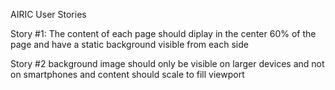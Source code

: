 AIRIC User Stories

Story #1: The content of each page should diplay in the center 60% of the 
page and have a static background visible from each side

Story #2
background image should only be visible on larger devices and not on smartphones 
and content should scale to fill viewport 